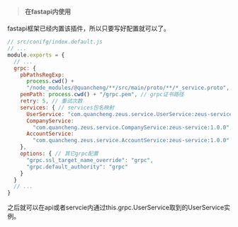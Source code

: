 > #### 在fastapi内使用
fastapi框架已经内置该插件，所以只要写好配置就可以了。
```javascript
// src/conifg/index.default.js
// ...
module.exports = {
  // ...
  grpc: {
    pbPathsRegExp:
      process.cwd() +
      "/node_modules/@quancheng/**/src/main/proto/**/*_service.proto", // pb文件位置
    pemPath: process.cwd() + "/grpc.pem", // grpc证书路径
    retry: 5, // 重试次数
    services: { // services包名映射
      UserService: "com.quancheng.zeus.service.UserService:zeus-service:1.0.0",
      CompanyService:
        "com.quancheng.zeus.service.CompanyService:zeus-service:1.0.0",
      AccountService:
        "com.quancheng.zeus.service.AccountService:zeus-service:1.0.0"
    },
    options: { // 其它grpc配置
      "grpc.ssl_target_name_override": "grpc",
      "grpc.default_authority": "grpc"
    }
  }
  // ...
}

```
之后就可以在api或者servcie内通过this.grpc.UserService取到的UserService实例。